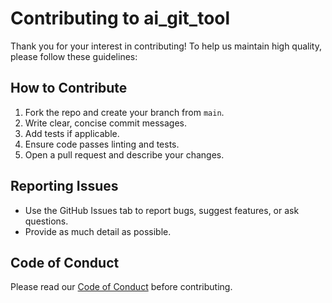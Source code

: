 # Contributing to ai_git_tool

Thank you for your interest in contributing! To help us maintain high quality, please follow these guidelines:

## How to Contribute

1. Fork the repo and create your branch from `main`.
2. Write clear, concise commit messages.
3. Add tests if applicable.
4. Ensure code passes linting and tests.
5. Open a pull request and describe your changes.

## Reporting Issues

- Use the GitHub Issues tab to report bugs, suggest features, or ask questions.
- Provide as much detail as possible.

## Code of Conduct

Please read our [Code of Conduct](CODE_OF_CONDUCT.md) before contributing.